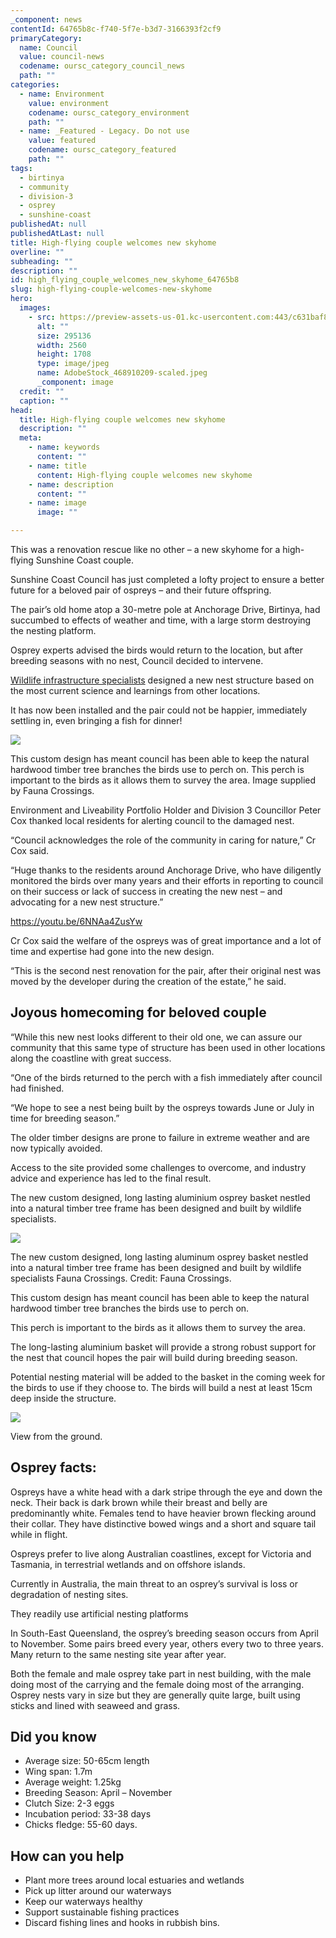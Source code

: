 ```yaml
---
_component: news
contentId: 64765b8c-f740-5f7e-b3d7-3166393f2cf9
primaryCategory:
  name: Council
  value: council-news
  codename: oursc_category_council_news
  path: ""
categories:
  - name: Environment
    value: environment
    codename: oursc_category_environment
    path: ""
  - name: _Featured - Legacy. Do not use
    value: featured
    codename: oursc_category_featured
    path: ""
tags:
  - birtinya
  - community
  - division-3
  - osprey
  - sunshine-coast
publishedAt: null
publishedAtLast: null
title: High-flying couple welcomes new skyhome
overline: ""
subheading: ""
description: ""
id: high_flying_couple_welcomes_new_skyhome_64765b8
slug: high-flying-couple-welcomes-new-skyhome
hero:
  images:
    - src: https://preview-assets-us-01.kc-usercontent.com:443/c631baf8-1b46-001f-580c-d0001b68b4a8/64722551-1d75-4def-9878-c282b00700b2/AdobeStock_468910209-scaled.jpeg
      alt: ""
      size: 295136
      width: 2560
      height: 1708
      type: image/jpeg
      name: AdobeStock_468910209-scaled.jpeg
      _component: image
  credit: ""
  caption: ""
head:
  title: High-flying couple welcomes new skyhome
  description: ""
  meta:
    - name: keywords
      content: ""
    - name: title
      content: High-flying couple welcomes new skyhome
    - name: description
      content: ""
    - name: image
      image: ""

---
```

This was a renovation rescue like no other – a new skyhome for a high-flying Sunshine Coast couple.

Sunshine Coast Council has just completed a lofty project to ensure a better future for a beloved pair of ospreys – and their future offspring.

The pair’s old home atop a 30-metre pole at Anchorage Drive, Birtinya, had succumbed to effects of weather and time, with a large storm destroying the nesting platform.

Osprey experts advised the birds would return to the location, but after breeding seasons with no nest, Council decided to intervene.

[Wildlife infrastructure specialists](https://faunacrossings.com.au/)
&#x20;designed a new nest structure based on the most current science and learnings from other locations.

It has now been installed and the pair could not be happier, immediately settling in, even bringing a fish for dinner!

![](https://preview-assets-us-01.kc-usercontent.com:443/c631baf8-1b46-001f-580c-d0001b68b4a8/a785fffc-db81-4b58-ac4b-17c295d12274/20230510_014622000_iOS-small-1024x576.jpg)

This custom design has meant council has been able to keep the natural hardwood timber tree branches the birds use to perch on. This perch is important to the birds as it allows them to survey the area. Image supplied by Fauna Crossings.

Environment and Liveability Portfolio Holder and Division 3 Councillor Peter Cox thanked local residents for alerting council to the damaged nest.

“Council acknowledges the role of the community in caring for nature,” Cr Cox said.

“Huge thanks to the residents around Anchorage Drive, who have diligently monitored the birds over many years and their efforts in reporting to council on their success or lack of success in creating the new nest – and advocating for a new nest structure.”

<https://youtu.be/6NNAa4ZusYw>


Cr Cox said the welfare of the ospreys was of great importance and a lot of time and expertise had gone into the new design.

“This is the second nest renovation for the pair, after their original nest was moved by the developer during the creation of the estate,” he said.

## Joyous homecoming for beloved couple

“While this new nest looks different to their old one, we can assure our community that this same type of structure has been used in other locations along the coastline with great success.

“One of the birds returned to the perch with a fish immediately after council had finished.

“We hope to see a nest being built by the ospreys towards June or July in time for breeding season.”

The older timber designs are prone to failure in extreme weather and are now typically avoided.

Access to the site provided some challenges to overcome, and industry advice and experience has led to the final result.

The new custom designed, long lasting aluminium osprey basket nestled into a natural timber tree frame has been designed and built by wildlife specialists.

![](https://preview-assets-us-01.kc-usercontent.com:443/c631baf8-1b46-001f-580c-d0001b68b4a8/55d6b5b1-735f-4363-aa09-5c112d904465/20230510_014506000_iOS-small-1024x576.jpg)

The new custom designed, long lasting aluminum osprey basket nestled into a natural timber tree frame has been designed and built by wildlife specialists Fauna Crossings. Credit: Fauna Crossings.

This custom design has meant council has been able to keep the natural hardwood timber tree branches the birds use to perch on.

This perch is important to the birds as it allows them to survey the area.

The long-lasting aluminium basket will provide a strong robust support for the nest that council hopes the pair will build during breeding season.

Potential nesting material will be added to the basket in the coming week for the birds to use if they choose to. The birds will build a nest at least 15cm deep inside the structure.

![](https://preview-assets-us-01.kc-usercontent.com:443/c631baf8-1b46-001f-580c-d0001b68b4a8/aacf17ee-977f-4b10-8122-39794d9f2d67/Osprey-Basket-Birtinya-002-1024x684.jpg)

View from the ground.

## Osprey facts:

Ospreys have a white head with a dark stripe through the eye and down the neck. Their back is dark brown while their breast and belly are predominantly white. Females tend to have heavier brown flecking around their collar. They have distinctive bowed wings and a short and square tail while in flight.

Ospreys prefer to live along Australian coastlines, except for Victoria and Tasmania, in terrestrial wetlands and on offshore islands.

Currently in Australia, the main threat to an osprey’s survival is loss or degradation of nesting sites.

They readily use artificial nesting platforms

In South-East Queensland, the osprey’s breeding season occurs from April to November. Some pairs breed every year, others every two to three years. Many return to the same nesting site year after year.

Both the female and male osprey take part in nest building, with the male doing most of the carrying and the female doing most of the arranging. Osprey nests vary in size but they are generally quite large, built using sticks and lined with seaweed and grass.

## Did you know

*   Average size: 50-65cm length
*   Wing span: 1.7m
*   Average weight: 1.25kg
*   Breeding Season: April – November
*   Clutch Size: 2-3 eggs
*   Incubation period: 33-38 days
*   Chicks fledge: 55-60 days.

## How can you help

*   Plant more trees around local estuaries and wetlands
*   Pick up litter around our waterways
*   Keep our waterways healthy
*   Support sustainable fishing practices
*   Discard fishing lines and hooks in rubbish bins.
